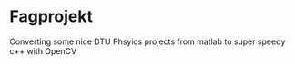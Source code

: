 # Fagprojekt

Converting some nice DTU Phsyics projects from matlab to super speedy c++ with OpenCV

